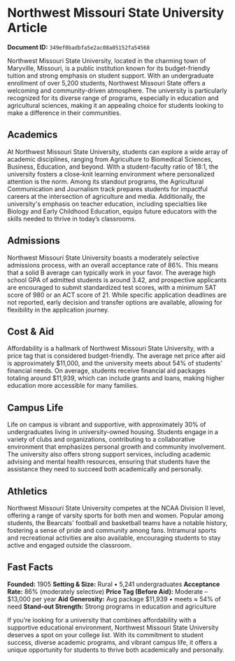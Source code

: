 # Northwest Missouri State University Article

**Document ID:** `349ef0badbfa5e2ac08a05152fa54568`

Northwest Missouri State University, located in the charming town of Maryville, Missouri, is a public institution known for its budget-friendly tuition and strong emphasis on student support. With an undergraduate enrollment of over 5,200 students, Northwest Missouri State offers a welcoming and community-driven atmosphere. The university is particularly recognized for its diverse range of programs, especially in education and agricultural sciences, making it an appealing choice for students looking to make a difference in their communities.

## Academics
At Northwest Missouri State University, students can explore a wide array of academic disciplines, ranging from Agriculture to Biomedical Sciences, Business, Education, and beyond. With a student-faculty ratio of 18:1, the university fosters a close-knit learning environment where personalized attention is the norm. Among its standout programs, the Agricultural Communication and Journalism track prepares students for impactful careers at the intersection of agriculture and media. Additionally, the university's emphasis on teacher education, including specialties like Biology and Early Childhood Education, equips future educators with the skills needed to thrive in today’s classrooms.

## Admissions
Northwest Missouri State University boasts a moderately selective admissions process, with an overall acceptance rate of 86%. This means that a solid B average can typically work in your favor. The average high school GPA of admitted students is around 3.42, and prospective applicants are encouraged to submit standardized test scores, with a minimum SAT score of 980 or an ACT score of 21. While specific application deadlines are not reported, early decision and transfer options are available, allowing for flexibility in the application journey.

## Cost & Aid
Affordability is a hallmark of Northwest Missouri State University, with a price tag that is considered budget-friendly. The average net price after aid is approximately $11,000, and the university meets about 54% of students' financial needs. On average, students receive financial aid packages totaling around $11,939, which can include grants and loans, making higher education more accessible for many families.

## Campus Life
Life on campus is vibrant and supportive, with approximately 30% of undergraduates living in university-owned housing. Students engage in a variety of clubs and organizations, contributing to a collaborative environment that emphasizes personal growth and community involvement. The university also offers strong support services, including academic advising and mental health resources, ensuring that students have the assistance they need to succeed both academically and personally.

## Athletics
Northwest Missouri State University competes at the NCAA Division II level, offering a range of varsity sports for both men and women. Popular among students, the Bearcats' football and basketball teams have a notable history, fostering a sense of pride and community among fans. Intramural sports and recreational activities are also available, encouraging students to stay active and engaged outside the classroom.

## Fast Facts
**Founded:** 1905
**Setting & Size:** Rural • 5,241 undergraduates
**Acceptance Rate:** 86% (moderately selective)
**Price Tag (Before Aid):** Moderate – $13,000 per year
**Aid Generosity:** Avg package $11,939 • meets ≈ 54% of need
**Stand-out Strength:** Strong programs in education and agriculture

If you’re looking for a university that combines affordability with a supportive educational environment, Northwest Missouri State University deserves a spot on your college list. With its commitment to student success, diverse academic programs, and vibrant campus life, it offers a unique opportunity for students to thrive both academically and personally.
